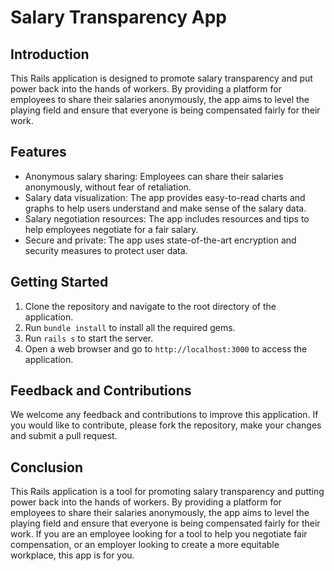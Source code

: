 # Salary Transparency App

## Introduction

This Rails application is designed to promote salary transparency and put power back into the hands of workers. By providing a platform for employees to share their salaries anonymously, the app aims to level the playing field and ensure that everyone is being compensated fairly for their work.

## Features

- Anonymous salary sharing: Employees can share their salaries anonymously, without fear of retaliation.
- Salary data visualization: The app provides easy-to-read charts and graphs to help users understand and make sense of the salary data.
- Salary negotiation resources: The app includes resources and tips to help employees negotiate for a fair salary.
- Secure and private: The app uses state-of-the-art encryption and security measures to protect user data.

## Getting Started

1. Clone the repository and navigate to the root directory of the application.
2. Run `bundle install` to install all the required gems.
3. Run `rails s` to start the server.
4. Open a web browser and go to `http://localhost:3000` to access the application.

## Feedback and Contributions

We welcome any feedback and contributions to improve this application. If you would like to contribute, please fork the repository, make your changes and submit a pull request.

## Conclusion

This Rails application is a tool for promoting salary transparency and putting power back into the hands of workers. By providing a platform for employees to share their salaries anonymously, the app aims to level the playing field and ensure that everyone is being compensated fairly for their work. If you are an employee looking for a tool to help you negotiate fair compensation, or an employer looking to create a more equitable workplace, this app is for you.
